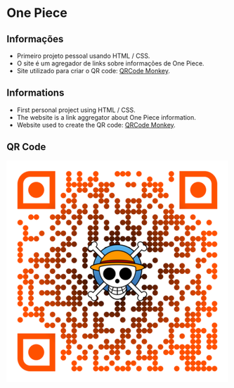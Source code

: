# One Piece

## Informações

- Primeiro projeto pessoal usando HTML / CSS.
- O site é um agregador de links sobre informações de One Piece.
- Site utilizado para criar o QR code: [QRCode Monkey](https://www.qrcode-monkey.com/).

## Informations

- First personal project using HTML / CSS.
- The website is a link aggregator about One Piece information.
- Website used to create the QR code: [QRCode Monkey](https://www.qrcode-monkey.com/).

## QR Code

![QR Code](https://github.com/Dougu77/one-piece/blob/main/qr-code.png)
